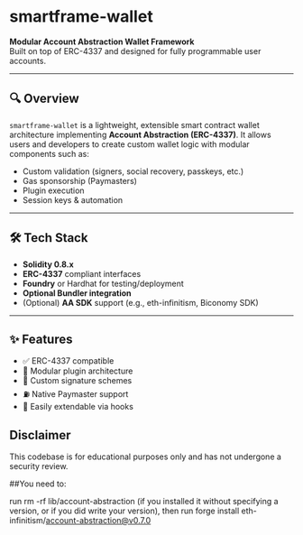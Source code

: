 # smartframe-wallet

**Modular Account Abstraction Wallet Framework**  
Built on top of ERC-4337 and designed for fully programmable user accounts.

---

## 🔍 Overview

`smartframe-wallet` is a lightweight, extensible smart contract wallet architecture implementing **Account Abstraction (ERC-4337)**. It allows users and developers to create custom wallet logic with modular components such as:

- Custom validation (signers, social recovery, passkeys, etc.)
- Gas sponsorship (Paymasters)
- Plugin execution
- Session keys & automation

---

## 🛠️ Tech Stack

- **Solidity 0.8.x**
- **ERC-4337** compliant interfaces
- **Foundry** or Hardhat for testing/deployment
- **Optional Bundler integration**
- (Optional) **AA SDK** support (e.g., eth-infinitism, Biconomy SDK)

---

## ✨ Features

- ✅ ERC-4337 compatible
- 🔌 Modular plugin architecture
- 🔐 Custom signature schemes
- ⛽ Native Paymaster support
- 🧩 Easily extendable via hooks

## Disclaimer

This codebase is for educational purposes only and has not undergone a security review.

##You need to:

run rm -rf lib/account-abstraction (if you installed it without specifying a version, or if you did write your version), then run forge install eth-infinitism/account-abstraction@v0.7.0
